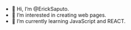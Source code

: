 - 👋 Hi, I’m @ErickSaputo.
- 👀 I’m interested in creating web pages.
- 🌱 I’m currently learning JavaScript and REACT.

<!---
ErickSaputo/ErickSaputo is a ✨ special ✨ repository because its `README.md` (this file) appears on your GitHub profile.
You can click the Preview link to take a look at your changes.
--->
